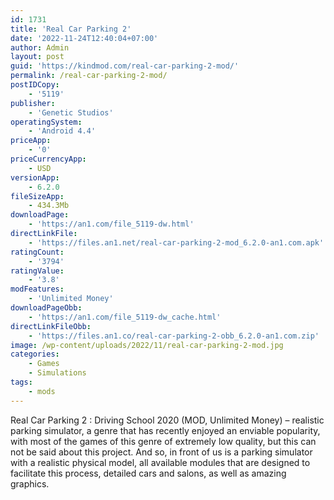 ```yaml
---
id: 1731
title: 'Real Car Parking 2'
date: '2022-11-24T12:40:04+07:00'
author: Admin
layout: post
guid: 'https://kindmod.com/real-car-parking-2-mod/'
permalink: /real-car-parking-2-mod/
postIDCopy:
    - '5119'
publisher:
    - 'Genetic Studios'
operatingSystem:
    - 'Android 4.4'
priceApp:
    - '0'
priceCurrencyApp:
    - USD
versionApp:
    - 6.2.0
fileSizeApp:
    - 434.3Mb
downloadPage:
    - 'https://an1.com/file_5119-dw.html'
directLinkFile:
    - 'https://files.an1.net/real-car-parking-2-mod_6.2.0-an1.com.apk'
ratingCount:
    - '3794'
ratingValue:
    - '3.8'
modFeatures:
    - 'Unlimited Money'
downloadPageObb:
    - 'https://an1.com/file_5119-dw_cache.html'
directLinkFileObb:
    - 'https://files.an1.co/real-car-parking-2-obb_6.2.0-an1.com.zip'
image: /wp-content/uploads/2022/11/real-car-parking-2-mod.jpg
categories:
    - Games
    - Simulations
tags:
    - mods
---
```


Real Car Parking 2 : Driving School 2020 (MOD, Unlimited Money) – realistic parking simulator, a genre that has recently enjoyed an enviable popularity, with most of the games of this genre of extremely low quality, but this can not be said about this project. And so, in front of us is a parking simulator with a realistic physical model, all available modules that are designed to facilitate this process, detailed cars and salons, as well as amazing graphics.